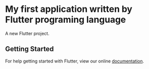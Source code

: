# My first application written by Flutter programing language

A new Flutter project.

## Getting Started

For help getting started with Flutter, view our online
[documentation](https://flutter.io/).
